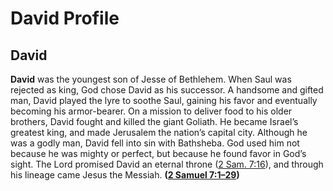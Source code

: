 # David Profile

## David

**David** was the youngest son of Jesse of Bethlehem. When Saul was rejected as king, God chose David as his successor. A handsome and gifted man, David played the lyre to soothe Saul, gaining his favor and eventually becoming his armor-bearer. On a mission to deliver food to his older brothers, David fought and killed the giant Goliath. He became Israel’s greatest king, and made Jerusalem the nation’s capital city. Although he was a godly man, David fell into sin with Bathsheba. God used him not because he was mighty or perfect, but because he found favor in God’s sight. The Lord promised David an eternal throne ([2 Sam. 7:16](https://www.esv.org/2+Samuel+7%3A16/)), and through his lineage came Jesus the Messiah. **([2 Samuel 7:1–29](https://www.esv.org/2+Samuel+7%3A1%E2%80%9329/))**

